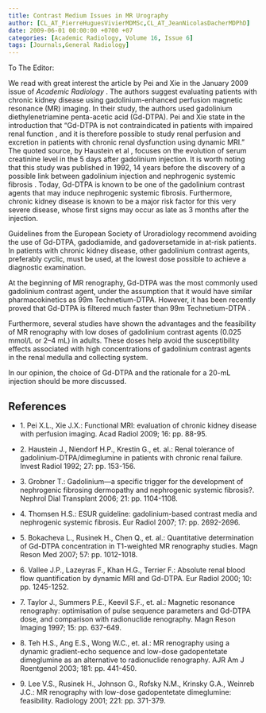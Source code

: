 ```yaml
---
title: Contrast Medium Issues in MR Urography
author: [CL_AT_PierreHuguesVivierMDMSc,CL_AT_JeanNicolasDacherMDPhD]
date: 2009-06-01 00:00:00 +0700 +07
categories: [Academic Radiology, Volume 16, Issue 6]
tags: [Journals,General Radiology]
---
```

To The Editor:

We read with great interest the article by Pei and Xie in the January 2009 issue of _Academic Radiology_ . The authors suggest evaluating patients with chronic kidney disease using gadolinium-enhanced perfusion magnetic resonance (MR) imaging. In their study, the authors used gadolinium diethylenetriamine penta-acetic acid (Gd-DTPA). Pei and Xie state in the introduction that “Gd-DTPA is not contraindicated in patients with impaired renal function , and it is therefore possible to study renal perfusion and excretion in patients with chronic renal dysfunction using dynamic MRI.” The quoted source, by Haustein et al , focuses on the evolution of serum creatinine level in the 5 days after gadolinium injection. It is worth noting that this study was published in 1992, 14 years before the discovery of a possible link between gadolinium injection and nephrogenic systemic fibrosis . Today, Gd-DTPA is known to be one of the gadolinium contrast agents that may induce nephrogenic systemic fibrosis. Furthermore, chronic kidney disease is known to be a major risk factor for this very severe disease, whose first signs may occur as late as 3 months after the injection.

Guidelines from the European Society of Uroradiology recommend avoiding the use of Gd-DTPA, gadodiamide, and gadoversetamide in at-risk patients. In patients with chronic kidney disease, other gadolinium contrast agents, preferably cyclic, must be used, at the lowest dose possible to achieve a diagnostic examination.

At the beginning of MR renography, Gd-DTPA was the most commonly used gadolinium contrast agent, under the assumption that it would have similar pharmacokinetics as  99m Technetium-DTPA. However, it has been recently proved that Gd-DTPA is filtered much faster than  99m Technetium-DTPA .

Furthermore, several studies have shown the advantages and the feasibility of MR renography with low doses of gadolinium contrast agents (0.025 mmol/L or 2–4 mL) in adults. These doses help avoid the susceptibility effects associated with high concentrations of gadolinium contrast agents in the renal medulla and collecting system.

In our opinion, the choice of Gd-DTPA and the rationale for a 20-mL injection should be more discussed.

## References

- 1\. Pei X.L., Xie J.X.: Functional MRI: evaluation of chronic kidney disease with perfusion imaging. Acad Radiol 2009; 16: pp. 88-95.


- 2\. Haustein J., Niendorf H.P., Krestin G., et. al.: Renal tolerance of gadolinium-DTPA/dimeglumine in patients with chronic renal failure. Invest Radiol 1992; 27: pp. 153-156.


- 3\. Grobner T.: Gadolinium—a specific trigger for the development of nephrogenic fibrosing dermopathy and nephrogenic systemic fibrosis?. Nephrol Dial Transplant 2006; 21: pp. 1104-1108.


- 4\. Thomsen H.S.: ESUR guideline: gadolinium-based contrast media and nephrogenic systemic fibrosis. Eur Radiol 2007; 17: pp. 2692-2696.


- 5\. Bokacheva L., Rusinek H., Chen Q., et. al.: Quantitative determination of Gd-DTPA concentration in T1-weighted MR renography studies. Magn Reson Med 2007; 57: pp. 1012-1018.


- 6\. Vallee J.P., Lazeyras F., Khan H.G., Terrier F.: Absolute renal blood flow quantification by dynamic MRI and Gd-DTPA. Eur Radiol 2000; 10: pp. 1245-1252.


- 7\. Taylor J., Summers P.E., Keevil S.F., et. al.: Magnetic resonance renography: optimisation of pulse sequence parameters and Gd-DTPA dose, and comparison with radionuclide renography. Magn Reson Imaging 1997; 15: pp. 637-649.


- 8\. Teh H.S., Ang E.S., Wong W.C., et. al.: MR renography using a dynamic gradient-echo sequence and low-dose gadopentetate dimeglumine as an alternative to radionuclide renography. AJR Am J Roentgenol 2003; 181: pp. 441-450.


- 9\. Lee V.S., Rusinek H., Johnson G., Rofsky N.M., Krinsky G.A., Weinreb J.C.: MR renography with low-dose gadopentetate dimeglumine: feasibility. Radiology 2001; 221: pp. 371-379.